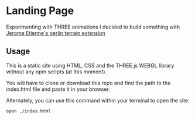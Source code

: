 # Landing Page
Experimenting with THREE animations I decided to build something with [Jerome Etienne's perlin terrain extension](https://github.com/jeromeetienne/threex.terrain)

## Usage
This is a static site using HTML, CSS and the THREE.js WEBGL library without any npm scripts (at this moment).

You will have to clone or download this repo and find the path to the index.html file and paste it in your browser.

Alternately, you can use this command within your terminal to open the site:

```
open ./index.html
```
